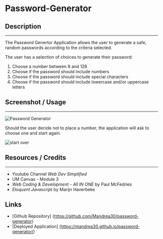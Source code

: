 # Password-Generator

## Description
---

The Password Genertor Application allows the user to generate a safe, random passwords according to the criteria selected.

The user has a selection of choices to generate their password:
1. Choose a number between 8 and 128
2. Choose if the password should include numbers
3. Choose if the password should include special characters
4. Choose if the password should include lowercase and/or uppercase letters

## Screenshot / Usage
---
![Password Generator](https://user-images.githubusercontent.com/93743349/149700310-10286940-67a3-4aab-b513-c9ca9976c5cb.png)

Should the user decide not to place a number, the application will ask to choose one and start again.

![start over](https://user-images.githubusercontent.com/93743349/149700388-6ab45a5a-a27f-4599-b3a7-e7e5c7fc61ba.png)

## Resources / Credits
---
* Youtube Channel _Web Dev Simplified_
* UM Canvas - Module 3
* _Web Coding & Development - All IN ONE_ by Paul McFedries
* _Eloquent Javascript_ by Marijn Haverbeke

## Links
* [Github Repository] (https://github.com/Mandrea30/password-generator)
* [Deployed Application] (https://mandrea30.github.io/password-generator/)

